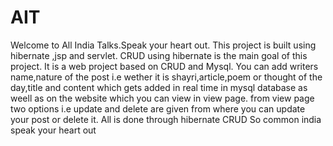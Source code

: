 # AIT
Welcome to All India Talks.Speak your heart out.
This project is built using hibernate ,jsp and servlet.
CRUD using hibernate is the main goal of this project.
It is a web project based on CRUD and Mysql.
You can add writers name,nature of the post i.e wether it is shayri,article,poem or thought of the day,title and content which gets added in real time in mysql database as weell as on the website which you can view in view page.
from view page two options i.e update and delete are given from where you can update your post or delete it.
All is done through hibernate CRUD 
So common india speak your heart out
